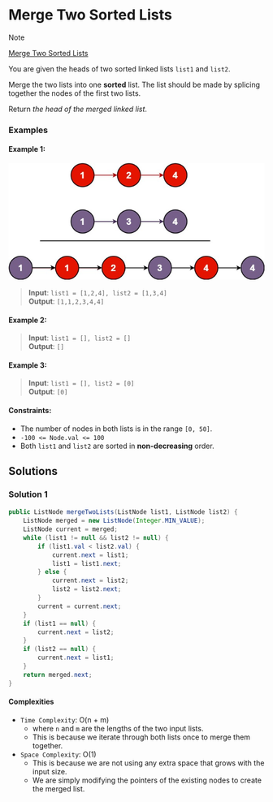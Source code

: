 # Merge Two Sorted Lists

> [!NOTE]
> [Merge Two Sorted Lists](https://leetcode.com/explore/learn/card/linked-list/213/conclusion/1227/)

You are given the heads of two sorted linked lists `list1` and `list2`.

Merge the two lists into one **sorted** list. The list should be made by splicing together the nodes of the first two lists.

Return _the head of the merged linked list_.

### Examples

#### Example 1:

![0009-001.png](./images/0009-001.png)
> **Input**: `list1 = [1,2,4], list2 = [1,3,4]`<br/>
> **Output**: `[1,1,2,3,4,4]`

#### Example 2:

> **Input**: `list1 = [], list2 = []`<br/>
> **Output**: `[]`

#### Example 3:

> **Input**: `list1 = [], list2 = [0]`<br/>
> **Output**: `[0]`

#### Constraints:

- The number of nodes in both lists is in the range `[0, 50]`.
- `-100 <= Node.val <= 100`
- Both `list1` and `list2` are sorted in **non-decreasing** order.

## Solutions

### Solution 1

```java
public ListNode mergeTwoLists(ListNode list1, ListNode list2) {
    ListNode merged = new ListNode(Integer.MIN_VALUE);
    ListNode current = merged;
    while (list1 != null && list2 != null) {
        if (list1.val < list2.val) {
            current.next = list1;
            list1 = list1.next;
        } else {
            current.next = list2;
            list2 = list2.next;
        }
        current = current.next;
    }
    if (list1 == null) {
        current.next = list2;
    } 
    if (list2 == null) {
        current.next = list1;
    }
    return merged.next;
}
```

#### Complexities

- `Time Complexity`: O(n + m)
    - where `n` and `m` are the lengths of the two input lists.
    - This is because we iterate through both lists once to merge them together.
- `Space Complexity`: O(1)
    - This is because we are not using any extra space that grows with the input size.
    - We are simply modifying the pointers of the existing nodes to create the merged list.
